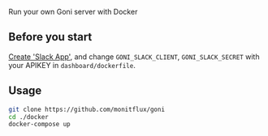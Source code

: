 Run your own Goni server with Docker

## Before you start
[Create 'Slack App'](https://api.slack.com/apps), and change `GONI_SLACK_CLIENT`, `GONI_SLACK_SECRET` with your APIKEY in `dashboard/dockerfile`.

## Usage
``` bash
git clone https://github.com/monitflux/goni
cd ./docker
docker-compose up
```
